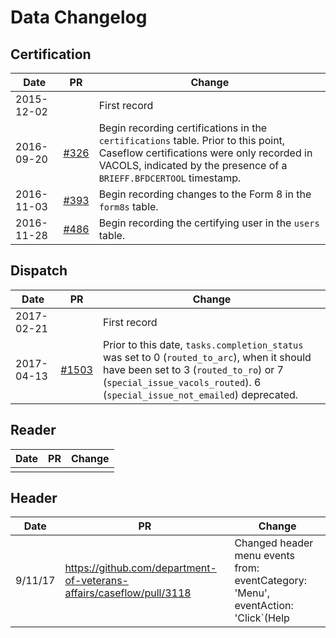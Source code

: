 # Data Changelog

## Certification

Date | PR | Change
---- | -- | ------
2015-12-02 |  | First record
2016-09-20 | [#326](https://github.com/department-of-veterans-affairs/caseflow/pull/326) | Begin recording certifications in the `certifications` table. Prior to this point, Caseflow certifications were only recorded in VACOLS, indicated by the presence of a `BRIEFF.BFDCERTOOL` timestamp.
2016-11-03 | [#393](https://github.com/department-of-veterans-affairs/caseflow/pull/393) | Begin recording changes to the Form 8 in the `form8s` table.
2016-11-28 | [#486](https://github.com/department-of-veterans-affairs/caseflow/pull/486) | Begin recording the certifying user in the `users` table.

## Dispatch

Date | PR | Change
---- | -- | ------
2017-02-21 |  | First record
2017-04-13 | [#1503](https://github.com/department-of-veterans-affairs/caseflow/pull/1503) | Prior to this date, `tasks.completion_status` was set to 0 (`routed_to_arc`), when it should have been set to 3 (`routed_to_ro`) or 7 (`special_issue_vacols_routed`). 6 (`special_issue_not_emailed`) deprecated.

## Reader

Date | PR | Change
---- | -- | ------
     |    |  

## Header

Date | PR | Change
---- | -- | ------
9/11/17 | https://github.com/department-of-veterans-affairs/caseflow/pull/3118 | Changed header menu events from: eventCategory: 'Menu', eventAction: 'Click`(Help|Feedback)`', eventLabel: '`(Help|Feedback)`', eventValue: 1 to eventCategory: '`(AppName)`', eventAction: '`(Help|Feedback)`'
